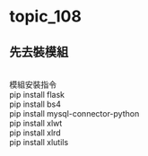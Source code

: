# topic_108
<h2>先去裝模組</h2>
<br>
模組安裝指令
<br>
pip install flask
<br>
pip install bs4
<br>
pip install mysql-connector-python
<br>
pip install xlwt
<br>
pip install xlrd
<br>
pip install xlutils
